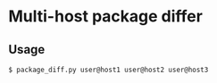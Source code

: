 Multi-host package differ
=========================

Usage
-----

    $ package_diff.py user@host1 user@host2 user@host3

